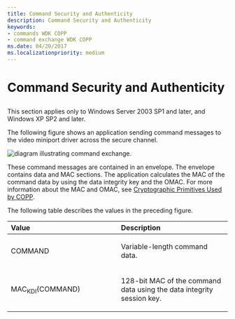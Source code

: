```yaml
---
title: Command Security and Authenticity
description: Command Security and Authenticity
keywords:
- commands WDK COPP
- command exchange WDK COPP
ms.date: 04/20/2017
ms.localizationpriority: medium
---
```


# Command Security and Authenticity


## <span id="ddk_command_security_and_authenticity_gg"></span><span id="DDK_COMMAND_SECURITY_AND_AUTHENTICITY_GG"></span>


This section applies only to Windows Server 2003 SP1 and later, and Windows XP SP2 and later.

The following figure shows an application sending command messages to the video miniport driver across the secure channel.

![diagram illustrating command exchange.](images/coppcmnd.png)

These command messages are contained in an envelope. The envelope contains data and MAC sections. The application calculates the MAC of the command data by using the data integrity key and the OMAC. For more information about the MAC and OMAC, see [Cryptographic Primitives Used by COPP](cryptographic-primitives-used-by-copp.md).

The following table describes the values in the preceding figure.

<table>
<colgroup>
<col width="50%" />
<col width="50%" />
</colgroup>
<thead>
<tr class="header">
<th align="left">Value</th>
<th align="left">Description</th>
</tr>
</thead>
<tbody>
<tr class="odd">
<td align="left"><p>COMMAND</p></td>
<td align="left"><p>Variable-length command data.</p></td>
</tr>
<tr class="even">
<td align="left"><p>MAC<sub>KDI</sub>(COMMAND)</p></td>
<td align="left"><p>128-bit MAC of the command data using the data integrity session key.</p></td>
</tr>
</tbody>
</table>

 

 

 





